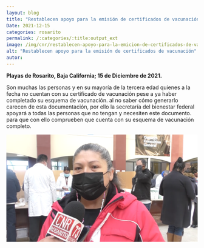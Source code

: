 ```yaml
---
layout: blog
title: "Restablecen apoyo para la emisión de certificados de vacunación"
Date: 2021-12-15
categories: rosarito
permalink: /:categories/:title:output_ext
image: /img/cnr/restablecen-apoyo-para-la-emicion-de-certificados-de-vacunacion.png
alt: "Restablecen apoyo para la emisión de certificados de vacunación"
autor:
---
```


**Playas de Rosarito, Baja California; 15 de Diciembre de 2021.** 

Son muchas las personas y en su mayoría de la tercera edad quienes a la fecha no cuentan con su certificado de vacunación pese a ya haber completado su esquema de vacunación.
al no saber cómo generarlo carecen de esta documentación, por ello la secretaría del bienestar federal apoyará a todas las personas que no tengan y necesiten este documento.
para que con ello comprueben que cuenta con su esquema de vacunación completo. 


<div id="carouselExampleSlidesOnly" class="carousel slide" data-ride="carousel">
  <div class="carousel-inner">
    <div class="carousel-item active">
       <img class="d-block w-100" src="/img/cnr/restablecen-apoyo-para-la-emicion-de-certificados-de-vacunacion.png" loading="lazy"  alt="Restablecen apoyo para la emisión de certificados de vacunación ">
    </div>
  </div>
</div>